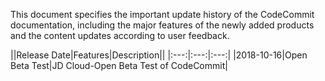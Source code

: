 This document specifies the important update history of the CodeCommit documentation, including the major features of the newly added products and the content updates according to user feedback.

||Release Date|Features|Description||
|:---:|:---:|:---:|
|2018-10-16|Open Beta Test|JD Cloud-Open Beta Test of CodeCommit|
